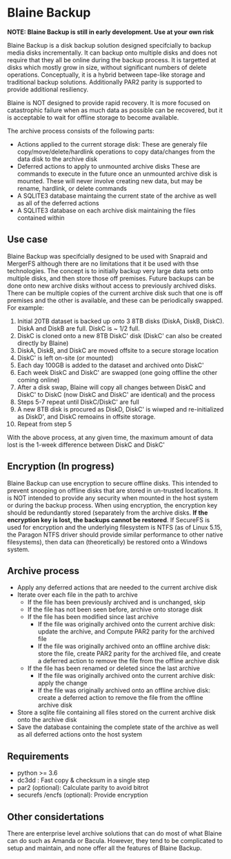 # Blaine Backup

**NOTE:  Blaine Backup is still in early development.  Use at your own risk**

Blaine Backup is a disk backup solution designed specifcially to backup media disks incrementally.
It can backup onto multiple disks and does not require that they all be online during the backup
process.  It is targetted at disks which mostly grow in size, without significant numbers of
delete operations.  Conceptually, it is a hybrid between tape-like storage and traditional backup
solutions.  Additionally PAR2 parity is supported to provide additional resiliency.

Blaine is NOT designed to provide rapid recovery.  It is more focused on catastrophic failure when
as much data as possible can be recovered, but it is acceptable to wait for offline storage to
become available.

The archive process consists of the following parts:
  * Actions applied to the current storage disk:
    These are generaly file copy/move/delete/hardlink operations to copy data/changes
    from the data disk to the archive disk
  * Deferred actions to apply to unmounted archive disks
    These are commands to execute in the future once an unmounted archive disk is mounted.
    These will never involve creating new data, but may be rename, hardlink, or delete commands
  * A SQLITE3 database maintaing the current state of the archive as well as all of the 
    deferred actions
  * A SQLITE3 database on each archive disk maintaining the files contained within

## Use case
Blaine Backup was specifcially designed to be used with Snapraid and MergerFS although there are
no limitations that it be used with thse technologies.  The concept is to initially backup very
large data sets onto multiple disks, and then store those off premises.  Future backups can be done
onto new archive disks without access to previously archived disks.  There can be multiple copies
of the current archive disk such that one is off premises and the other is available, and these
can be periodically swapped.  For example:

  1. Initial 20TB dataset is backed up onto 3 8TB disks (DiskA, DiskB, DiskC).  DiskA and DiskB are
     full.  DiskC is ~ 1/2 full.
  2. DiskC is cloned onto a new 8TB DiskC' disk (DiskC' can also be created directly by Blaine)
  3. DiskA, DiskB, and DiskC are moved offsite to a secure storage location
  4. DiskC' is left on-site (or mounted)
  5. Each day 100GB is added to the dataset and archived onto DiskC'
  6. Each week DiskC and DiskC' are swapped (one going offline the other coming online)
  7. After a disk swap, Blaine will copy all changes between DiskC and DiskC' to DiskC
     (now DiskC and DiskC' are identical) and the process 
  8. Steps 5-7 repeat until DiskC/DiskC' are full
  9. A new 8TB disk is procured as DiskD, DiskC' is wiwped and re-initialized as DiskD', and DiskC
     remoains in offsite storage.
  10. Repeat from step 5

With the above process, at any given time, the maximum amount of data lost is the 1-week difference between DiskC and DiskC'

## Encryption (In progress)
Blaine Backup can use encryption to secure offline disks.  This intended to prevent snooping on offline disks that are
stored in un-trusted locations.  It is NOT intended to provide any security when mounted in the host system or during
the backup process.  When using encryption, the encryption key should be redundantly stored (separately from the
archive disks.  **If the encryption key is lost, the backups cannot be restored**.
If SecureFS is used for encryption and the underlying filesystem is NTFS (as of Linux 5.15, the Paragon NTFS driver should
provide similar performance to other native filesystems), then data can (theoretically) be restored onto a Windows system.

## Archive process
 * Apply any deferred actions that are needed to the current archive disk
 * Iterate over each file in the path to archive
   * If the file has been previously archived and is unchanged, skip
   * If the file has not been seen before, archive onto storage disk
   * If the file has been modified since last archive
     * If the file was originally archived onto the current archive disk: update the archive, and
       Compute PAR2 parity for the archived file
     * If the file was originally archived onto an offline archive disk: store the file, create
       PAR2 parity for the archived file, and create a deferred action to remove the file from
       the offline archive disk
   * If the file has been renamed or deleted since the last archive
     * If the file was originally archived onto the current archive disk: apply the change
     * If the file was originally archived onto an offline archive disk: create a deferred action
       to remove the file from the offline archive disk
 * Store a sqlite file containing all files stored on the current archive disk 
   onto the archive disk
 * Save the database containing the complete state of the archive as well as all deferred actions
   onto the host system

## Requirements
  * python >= 3.6
  * dc3dd : Fast copy & checksum in a single step
  * par2 (optional): Calculate parity to avoid bitrot
  * securefs /encfs (optional): Provide encryption

## Other considertations

There are enterprise level archive solutions that can do most of what Blaine can do such as Amanda
or Bacula.  However, they tend to be complicated to setup and maintain, and none offer all the
features of Blaine Backup.
